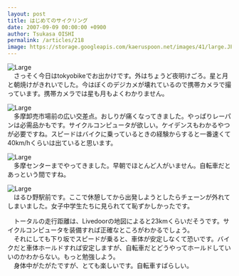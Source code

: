 ```yaml
---
layout: post
title: はじめてのサイクリング
date: 2007-09-09 00:00:00 +0900
author: Tsukasa OISHI
permalink: /articles/218
image: https://storage.googleapis.com/kaeruspoon.net/images/41/large.JPG?1300874086
---
```



![Large](https://storage.googleapis.com/kaeruspoon.net/images/41/large.JPG?1300874086)  
　さっそく今日はtokyobikeでお出かけです。外はちょうど夜明けごろ。星と月と朝焼けがきれいでした。今はぼくのデジカメが壊れているので携帯カメラで撮っています。携帯カメラでは星も月もよくわかりません。  

![Large](https://storage.googleapis.com/kaeruspoon.net/images/42/large.JPG?1300874094)  
　多摩卸売市場前の広い交差点。おしりが痛くなってきました。やっぱりレーパンは必需品かもです。サイクルコンピュータが欲しい。ケイデンスもわかるやつが必要ですね。スピードはバイクに乗っているときの経験からすると一番速くて40km/hくらいは出ていると思います。  

![Large](https://storage.googleapis.com/kaeruspoon.net/images/43/large.JPG?1300874104)  
　多摩センターまでやってきました。早朝でほとんど人がいません。自転車だとあっという間ですね。  

![Large](https://storage.googleapis.com/kaeruspoon.net/images/44/large.JPG?1300874118)  
　はるひ野駅前です。ここで休憩してから出発しようとしたらチェーンが外れてしまいました。女子中学生たちに見られてて恥ずかしかったです。  

　トータルの走行距離は、Livedoorの地図によると23kmくらいだそうです。サイクルコンピュータを装備すれば正確なところがわかるでしょう。  
　それにしても下り坂でスピードが乗ると、車体が安定しなくて恐いです。バイクだと車体ホールドすれば安定しますが、自転車だとどうやってホールドしていいのかわからない。もっと勉強しよう。  
　身体中がたがたですが、とても楽しいです。自転車すばらしい。  

